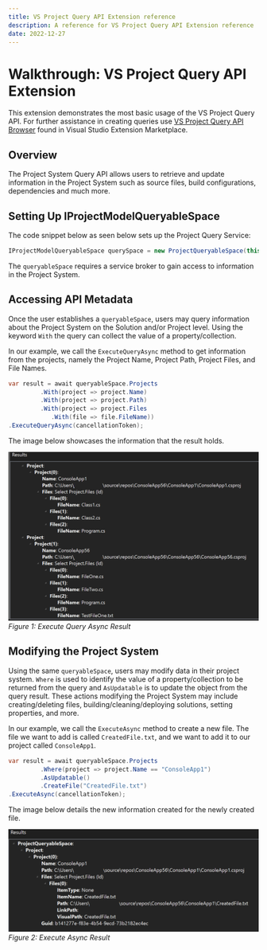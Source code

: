 ```yaml
---
title: VS Project Query API Extension reference
description: A reference for VS Project Query API Extension reference
date: 2022-12-27
---
```


# Walkthrough: VS Project Query API Extension

This extension demonstrates the most basic usage of the VS Project Query API. For further assistance in creating queries use [VS Project Query API Browser](<https://marketplace.visualstudio.com/items?itemName=vsext.VSProjectQueryAPIBrowser&ssr=false#overview>) found in Visual Studio Extension Marketplace.

## Overview

The Project System Query API allows users to retrieve and update information in the Project System such as source files, build configurations, dependencies and much more.

## Setting Up IProjectModelQueryableSpace

The code snippet below as seen below sets up the Project Query Service:

```csharp
IProjectModelQueryableSpace querySpace = new ProjectQueryableSpace(this.serviceBroker);
```

The `queryableSpace` requires a service broker to gain access to information in the Project System.

## Accessing API Metadata

Once the user establishes a `queryableSpace`, users may query information about the Project System on the Solution and/or Project level. Using the keyword `With` the query can collect the value of a property/collection.

In our example, we call the `ExecuteQueryAsync` method to get information from the projects, namely the Project Name, Project Path, Project Files, and File Names.

```csharp
var result = await queryableSpace.Projects
         .With(project => project.Name)
         .With(project => project.Path)
         .With(project => project.Files
            .With(file => file.FileName))
.ExecuteQueryAsync(cancellationToken);
```
The image below showcases the information that the result holds.

![ExecuteQueryAsyncResult](Images/ExecuteQueryAsyncResult.png)
*Figure 1: Execute Query Async Result*

## Modifying the Project System

Using the same `queryableSpace`, users may modify data in their project system. `Where` is used to identify the value of a property/collection to be returned from the query and `AsUpdatable` is to update the object from the query result. These actions modifying the Project System may include creating/deleting files, building/cleaning/deploying solutions, setting properties, and more.

In our example, we call the `ExecuteAsync` method to create a new file. The file we want to add is called `CreatedFile.txt`, and we want to add it to our project called `ConsoleApp1`.


```csharp
var result = await queryableSpace.Projects
         .Where(project => project.Name == "ConsoleApp1")
         .AsUpdatable()
         .CreateFile("CreatedFile.txt")
.ExecuteAsync(cancellationToken);
```
The image below details the new information created for the newly created file.

![ExecuteAsyncResult](Images/ExecuteAsyncResult.png)
*Figure 2: Execute Async Result*
